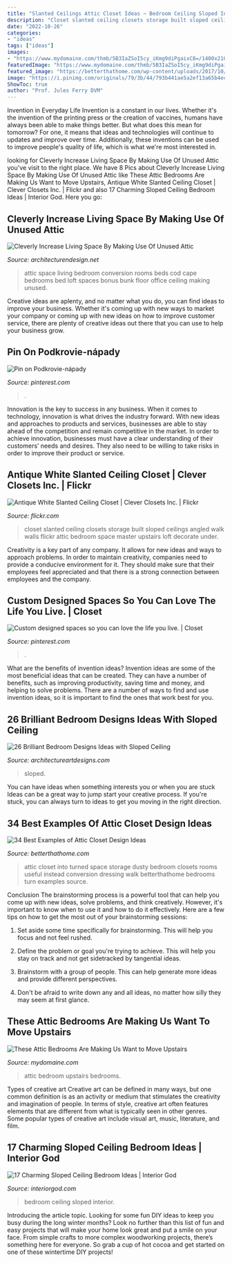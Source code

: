 ```yaml
---
title: "Slanted Ceilings Attic Closet Ideas ~ Bedroom Ceiling Sloped Interior"
description: "Closet slanted ceiling closets storage built sloped ceilings angled walk walls flickr attic bedroom space master upstairs loft decorate under"
date: "2022-10-26"
categories:
- "ideas"
tags: ["ideas"]
images:
- "https://www.mydomaine.com/thmb/5B3IaZSoI5cy_iKmg9diPgaixC8=/1400x2100/filters:fill(auto,1)/FantasticFrank_plants-eb7a3b3b4e894164a8a6e7d1806ec346.jpg"
featuredImage: "https://www.mydomaine.com/thmb/5B3IaZSoI5cy_iKmg9diPgaixC8=/1400x2100/filters:fill(auto,1)/FantasticFrank_plants-eb7a3b3b4e894164a8a6e7d1806ec346.jpg"
featured_image: "https://betterthathome.com/wp-content/uploads/2017/10/16-attic-closet-design.jpg"
image: "https://i.pinimg.com/originals/79/3b/44/793b441ae5a2ef13a65b4ec864056d36.jpg"
ShowToc: true
author: "Prof. Jules Ferry DVM"
---
```



Invention in Everyday Life
Invention is a constant in our lives. Whether it's the invention of the printing press or the creation of vaccines, humans have always been able to make things better. But what does this mean for tomorrow? For one, it means that ideas and technologies will continue to updates and improve over time. Additionally, these inventions can be used to improve people's quality of life, which is what we're most interested in.

	

		
looking for Cleverly Increase Living Space By Making Use Of Unused Attic you've visit to the right place. We have 8 Pics about Cleverly Increase Living Space By Making Use Of Unused Attic like These Attic Bedrooms Are Making Us Want to Move Upstairs, Antique White Slanted Ceiling Closet | Clever Closets Inc. | Flickr and also 17 Charming Sloped Ceiling Bedroom Ideas | Interior God. Here you go:
		
    
## Cleverly Increase Living Space By Making Use Of Unused Attic

<img loading=lazy src="http://cdn.architecturendesign.net/wp-content/uploads/2015/12/AD-Attic-Living-Space-Design-02.jpg" onerror="this.onerror=null;this.src='https://tse4.mm.bing.net/th?id=OIP.XJmIbdMLWMwqEYrrtC-ewwHaD2&amp;pid=15.1';" alt="Cleverly Increase Living Space By Making Use Of Unused Attic">

_Source: architecturendesign.net_

>attic space living bedroom conversion rooms beds cod cape bedrooms bed loft spaces bonus bunk floor office ceiling making unused. 

	

Creative ideas are aplenty, and no matter what you do, you can find ideas to improve your business. Whether it's coming up with new ways to market your company or coming up with new ideas on how to improve customer service, there are plenty of creative ideas out there that you can use to help your business grow.

    
## Pin On Podkrovie-nápady

<img loading=lazy src="https://i.pinimg.com/736x/f0/41/ce/f041ce3c2d99f6f3b56750e9e673299f.jpg" onerror="this.onerror=null;this.src='https://tse1.mm.bing.net/th?id=OIP.N3NW-H99EGz1PimXnhFFtwAAAA&amp;pid=15.1';" alt="Pin on Podkrovie-nápady">

_Source: pinterest.com_

>. 

	

Innovation is the key to success in any business. When it comes to technology, innovation is what drives the industry forward. With new ideas and approaches to products and services, businesses are able to stay ahead of the competition and remain competitive in the market. In order to achieve innovation, businesses must have a clear understanding of their customers’ needs and desires. They also need to be willing to take risks in order to improve their product or service.

    
## Antique White Slanted Ceiling Closet | Clever Closets Inc. | Flickr

<img loading=lazy src="https://c2.staticflickr.com/8/7155/6684795025_0543a1e9a8_b.jpg" onerror="this.onerror=null;this.src='https://tse1.mm.bing.net/th?id=OIP.Cf2YXSipIiK0dnxl4KHrSAHaMY&amp;pid=15.1';" alt="Antique White Slanted Ceiling Closet | Clever Closets Inc. | Flickr">

_Source: flickr.com_

>closet slanted ceiling closets storage built sloped ceilings angled walk walls flickr attic bedroom space master upstairs loft decorate under. 

	

Creativity is a key part of any company. It allows for new ideas and ways to approach problems. In order to maintain creativity, companies need to provide a conducive environment for it. They should make sure that their employees feel appreciated and that there is a strong connection between employees and the company.

    
## Custom Designed Spaces So You Can Love The Life You Live. | Closet

<img loading=lazy src="https://i.pinimg.com/originals/79/3b/44/793b441ae5a2ef13a65b4ec864056d36.jpg" onerror="this.onerror=null;this.src='https://tse3.mm.bing.net/th?id=OIP.1fWhjXFgSNzKed3TjGZKvQHaJ4&amp;pid=15.1';" alt="Custom designed spaces so you can love the life you live. | Closet">

_Source: pinterest.com_

>. 

	

What are the benefits of invention ideas?
Invention ideas are some of the most beneficial ideas that can be created. They can have a number of benefits, such as improving productivity, saving time and money, and helping to solve problems. There are a number of ways to find and use invention ideas, so it is important to find the ones that work best for you.

    
## 26 Brilliant Bedroom Designs Ideas With Sloped Ceiling

<img loading=lazy src="https://www.architectureartdesigns.com/wp-content/uploads/2013/11/842.jpg" onerror="this.onerror=null;this.src='https://tse3.mm.bing.net/th?id=OIP.76VPu_Bg9ecMwcyHMIp6LAHaE7&amp;pid=15.1';" alt="26 Brilliant Bedroom Designs Ideas with Sloped Ceiling">

_Source: architectureartdesigns.com_

>sloped. 

	

You can have ideas when something interests you or when you are stuck
Ideas can be a great way to jump start your creative process. If you're stuck, you can always turn to ideas to get you moving in the right direction.

    
## 34 Best Examples Of Attic Closet Design Ideas

<img loading=lazy src="https://betterthathome.com/wp-content/uploads/2017/10/16-attic-closet-design.jpg" onerror="this.onerror=null;this.src='https://tse4.mm.bing.net/th?id=OIP.vtBzEK6_5kSXNncMje5UuQHaKx&amp;pid=15.1';" alt="34 Best Examples of Attic Closet Design Ideas">

_Source: betterthathome.com_

>attic closet into turned space storage dusty bedroom closets rooms useful instead conversion dressing walk betterthathome bedrooms turn examples source. 

	

Conclusion
The brainstorming process is a powerful tool that can help you come up with new ideas, solve problems, and think creatively. However, it's important to know when to use it and how to do it effectively. Here are a few tips on how to get the most out of your brainstorming sessions:
1. Set aside some time specifically for brainstorming. This will help you focus and not feel rushed.

2. Define the problem or goal you're trying to achieve. This will help you stay on track and not get sidetracked by tangential ideas.

3. Brainstorm with a group of people. This can help generate more ideas and provide different perspectives.

4. Don't be afraid to write down any and all ideas, no matter how silly they may seem at first glance.

    
## These Attic Bedrooms Are Making Us Want To Move Upstairs

<img loading=lazy src="https://www.mydomaine.com/thmb/5B3IaZSoI5cy_iKmg9diPgaixC8=/1400x2100/filters:fill(auto,1)/FantasticFrank_plants-eb7a3b3b4e894164a8a6e7d1806ec346.jpg" onerror="this.onerror=null;this.src='https://tse2.mm.bing.net/th?id=OIP.QwlMM5B706YrJR370teIEAHaLH&amp;pid=15.1';" alt="These Attic Bedrooms Are Making Us Want to Move Upstairs">

_Source: mydomaine.com_

>attic bedroom upstairs bedrooms. 

	

Types of creative art
Creative art can be defined in many ways, but one common definition is as an activity or medium that stimulates the creativity and imagination of people. In terms of style, creative art often features elements that are different from what is typically seen in other genres. Some popular types of creative art include visual art, music, literature, and film.

    
## 17 Charming Sloped Ceiling Bedroom Ideas | Interior God

<img loading=lazy src="http://interiorgod.com/wp-content/uploads/2016/07/Quaise-Road.jpg" onerror="this.onerror=null;this.src='https://tse3.mm.bing.net/th?id=OIP.bKpDJoZs2Hg0agfnvPh5hAHaFO&amp;pid=15.1';" alt="17 Charming Sloped Ceiling Bedroom Ideas | Interior God">

_Source: interiorgod.com_

>bedroom ceiling sloped interior. 

	

Introducing the article topic.
Looking for some fun DIY ideas to keep you busy during the long winter months? Look no further than this list of fun and easy projects that will make your home look great and put a smile on your face. From simple crafts to more complex woodworking projects, there’s something here for everyone. So grab a cup of hot cocoa and get started on one of these wintertime DIY projects!

